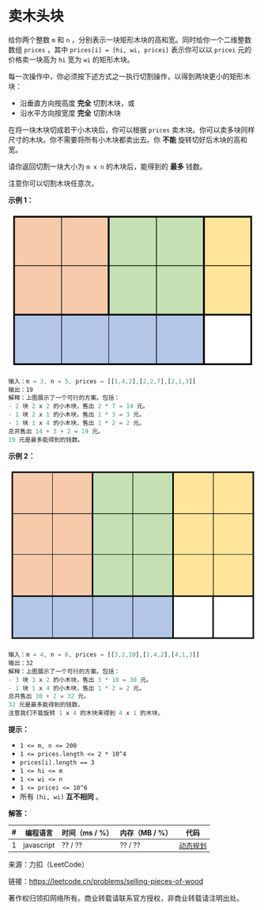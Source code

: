 # 卖木头块

给你两个整数 `m` 和 `n` ，分别表示一块矩形木块的高和宽。同时给你一个二维整数数组 `prices` ，其中 `prices[i] = [hi, wi, pricei]` 表示你可以以 `pricei` 元的价格卖一块高为 `hi` 宽为 `wi` 的矩形木块。

每一次操作中，你必须按下述方式之一执行切割操作，以得到两块更小的矩形木块：

- 沿垂直方向按高度 **完全** 切割木块，或
- 沿水平方向按宽度 **完全** 切割木块

在将一块木块切成若干小木块后，你可以根据 `prices` 卖木块。你可以卖多块同样尺寸的木块。你不需要将所有小木块都卖出去。你 **不能** 旋转切好后木块的高和宽。

请你返回切割一块大小为 `m x n` 的木块后，能得到的 **最多** 钱数。

注意你可以切割木块任意次。

**示例 1：**

![示例1](./eg1.png)

``` javascript
输入：m = 3, n = 5, prices = [[1,4,2],[2,2,7],[2,1,3]]
输出：19
解释：上图展示了一个可行的方案。包括：
- 2 块 2 x 2 的小木块，售出 2 * 7 = 14 元。
- 1 块 2 x 1 的小木块，售出 1 * 3 = 3 元。
- 1 块 1 x 4 的小木块，售出 1 * 2 = 2 元。
总共售出 14 + 3 + 2 = 19 元。
19 元是最多能得到的钱数。
```

**示例 2：**

![示例2](./eg2.png)

``` javascript
输入：m = 4, n = 6, prices = [[3,2,10],[1,4,2],[4,1,3]]
输出：32
解释：上图展示了一个可行的方案。包括：
- 3 块 3 x 2 的小木块，售出 3 * 10 = 30 元。
- 1 块 1 x 4 的小木块，售出 1 * 2 = 2 元。
总共售出 30 + 2 = 32 元。
32 元是最多能得到的钱数。
注意我们不能旋转 1 x 4 的木块来得到 4 x 1 的木块。
```

**提示：**

- `1 <= m, n <= 200`
- `1 <= prices.length <= 2 * 10^4`
- `prices[i].length == 3`
- `1 <= hi <= m`
- `1 <= wi <= n`
- `1 <= pricei <= 10^6`
- 所有 `(hi, wi)` **互不相同** 。

**解答：**

**#**|**编程语言**|**时间（ms / %）**|**内存（MB / %）**|**代码**
--|--|--|--|--
1|javascript|?? / ??|?? / ??|[动态规划](./javascript/ac_v1.js)

来源：力扣（LeetCode）

链接：https://leetcode.cn/problems/selling-pieces-of-wood

著作权归领扣网络所有。商业转载请联系官方授权，非商业转载请注明出处。
